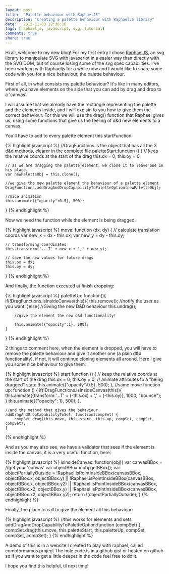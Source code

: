 ```yaml
---
layout: post
title:  "Palette behaviour with RaphaelJS"
description: "Creating a palette behaviour with RaphaelJS library"
date:   2012-11-03 12:30:16
tags: [raphaeljs, javascript, svg, tutorial]
comments: true
share: true
---
```


Hi all, welcome to my new blog!
For my first entry I chose [RaphaelJS](raphaeljs.com), an svg library to manipulate SVG with javascript in a easier way than directly with the SVG DOM, but of course losing some of the svg spec capabilities.
I've been working with Raphaeljs for a while now and I would like to share some code with you for a nice behaviour, the palette behaviour.

First of all, in what consists my palette behaviour? It's like in many editors, where you have elements on the side that you can add by drag and drop to a 'canvas'.

I will assume that we already have the rectangle representing the palette and the elements inside, and I will explain to you how to give them the correct behaviour.
For this we will use the drag() function that Raphael gives us, using some functions that give us the feeling of d&d new elements to a canvas.

You'll have to add to every palette element this startFunction:

{% highlight javascript %}
//DragFunctions is the object that has all the 3 d&d methods, clearer in the complete file
paletteStart:function () {
    // keep the relative coords at the start of the drag
    this.ox = 0;
    this.oy = 0;

    // as we are dragging the palette element, we clone it to leave one in his place.
    var newPaletteObj = this.clone();

    //we give the new palette element the behaviour of a palette element
    DragFunctions.addDragAndDropCapabilityToPaletteOption(newPaletteObj);

    //nice animation
    this.animate({"opacity":0.5}, 500);
}
{% endhighlight %}

Now we need the function while the element is being dragged:

{% highlight javascript %}
move: function (dx, dy) {
    // calculate translation coords
    var new_x = dx - this.ox;
    var new_y = dy - this.oy;

    // transforming coordinates
    this.transform('...T' + new_x + ',' + new_y);

    // save the new values for future drags
    this.ox = dx;
    this.oy = dy;
}
{% endhighlight %}

And finally, the function executed at finish dropping:

{% highlight javascript %}
paletteUp: function(){
    if(!DragFunctions.isInsideCanvas(this)){
        this.remove();
        //notify the user as you want!
    }else{
        //Giving the new D&D behaviour
        this.undrag();

        //give the element the new d&d functionality!

        this.animate({"opacity":1}, 500);
    }
}
{% endhighlight %}

2 things to comment here, when the element is dropped, you will have to remove the palette behaviour and give it another one (a plain d&d functionality), if not, it will continue cloning elements all around.
Here I give you some nice behaviour to give them:

{% highlight javascript %}
start:function () {
    // keep the relative coords at the start of the drag
    this.ox = 0;
    this.oy = 0;
    // animate attributes to a "being dragged" state
    this.animate({"opacity":0.5}, 500);
},
    //same move function
    up: function () {
        if(!DragFunctions.isInsideCanvas(this)){
            this.animate({transform:'...T' + (-this.ox) + ',' + (-this.oy)}, 1000, "bounce");
        }
        this.animate({"opacity": 1}, 500);
    },

    //and the method that gives the behaviour
    addDragAndDropCapabilityToSet: function(compSet) {
        compSet.drag(this.move, this.start, this.up, compSet, compSet, compSet);
    }
{% endhighlight %}

And as you may also see, we have a validator that sees if the element is inside the canvas, it is a very useful function, here:

{% highlight javascript %}
isInsideCanvas: function(obj){
            var canvasBBox = //get your 'canvas'
            var objectBBox = obj.getBBox();
            var objectPartiallyOutside = !Raphael.isPointInsideBBox(canvasBBox, objectBBox.x, objectBBox.y) || !Raphael.isPointInsideBBox(canvasBBox, objectBBox.x, objectBBox.y2) || !Raphael.isPointInsideBBox(canvasBBox, objectBBox.x2, objectBBox.y) || !Raphael.isPointInsideBBox(canvasBBox, objectBBox.x2, objectBBox.y2);
            return !(objectPartiallyOutside);
        }
{% endhighlight %}

Finally, the place to call to give the element all this behaviour:

{% highlight javascript %}
//this works for elements and sets
addDragAndDropCapabilityToPaletteOption:function (compSet) {
    compSet.drag(this.move, this.paletteStart, this.paletteUp, compSet, compSet, compSet);
}
{% endhighlight %}

A demo of this is in a website I created to play with raphael, called comoformamos project
The hole code is in a github gist or hosted on github so if you want to get a little deeper in the code feel free to do it.

I hope you find this helpful,
til next time!